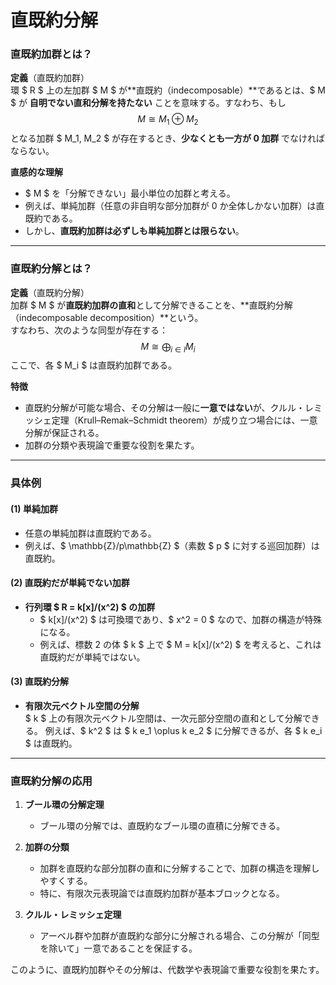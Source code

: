 # 直既約分解
### **直既約加群とは？**
**定義**（直既約加群）  
環 $ R $ 上の左加群 $ M $ が**直既約（indecomposable）**であるとは、$ M $ が **自明でない直和分解を持たない** ことを意味する。すなわち、もし  
$$
M \cong M_1 \oplus M_2
$$
となる加群 $ M_1, M_2 $ が存在するとき、**少なくとも一方が 0 加群** でなければならない。

**直感的な理解**  
- $ M $ を「分解できない」最小単位の加群と考える。
- 例えば、単純加群（任意の非自明な部分加群が 0 か全体しかない加群）は直既約である。
- しかし、**直既約加群は必ずしも単純加群とは限らない**。

---

### **直既約分解とは？**
**定義**（直既約分解）  
加群 $ M $ が**直既約加群の直和**として分解できることを、**直既約分解（indecomposable decomposition）**という。  
すなわち、次のような同型が存在する：
$$
M \cong \bigoplus_{i \in I} M_i
$$
ここで、各 $ M_i $ は直既約加群である。

**特徴**
- 直既約分解が可能な場合、その分解は一般に**一意ではない**が、クルル・レミッシェ定理（Krull–Remak–Schmidt theorem）が成り立つ場合には、一意分解が保証される。
- 加群の分類や表現論で重要な役割を果たす。

---

### **具体例**
#### **(1) 単純加群**
- 任意の単純加群は直既約である。
- 例えば、$ \mathbb{Z}/p\mathbb{Z} $（素数 $ p $ に対する巡回加群）は直既約。

#### **(2) 直既約だが単純でない加群**
- **行列環 $ R = k[x]/(x^2) $ の加群**
  - $ k[x]/(x^2) $ は可換環であり、$ x^2 = 0 $ なので、加群の構造が特殊になる。
  - 例えば、標数 2 の体 $ k $ 上で $ M = k[x]/(x^2) $ を考えると、これは直既約だが単純ではない。

#### **(3) 直既約分解**
- **有限次元ベクトル空間の分解**  
  $ k $ 上の有限次元ベクトル空間は、一次元部分空間の直和として分解できる。
  例えば、$ k^2 $ は $ k e_1 \oplus k e_2 $ に分解できるが、各 $ k e_i $ は直既約。

---

### **直既約分解の応用**
1. **ブール環の分解定理**
   - ブール環の分解では、直既約なブール環の直積に分解できる。
  
2. **加群の分類**
   - 加群を直既約な部分加群の直和に分解することで、加群の構造を理解しやすくする。
   - 特に、有限次元表現論では直既約加群が基本ブロックとなる。

3. **クルル・レミッシェ定理**
   - アーベル群や加群が直既約な部分に分解される場合、この分解が「同型を除いて」一意であることを保証する。

このように、直既約加群やその分解は、代数学や表現論で重要な役割を果たす。
